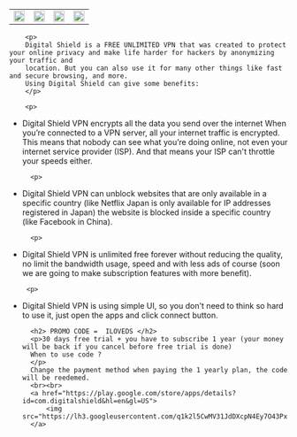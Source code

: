 
<head>
    <link rel="shortcut icon" type="image/x-icon" href="./favicon.ico">
</head>
<body>
    <div>
        <table>
            <tr>
                <td>
                    <img src="https://play-lh.googleusercontent.com/4tOrdJRtykP9l25AvlVv1lVtuSWwCa9Ls22ZDZ7LqdDW5KYnXqphxEsNsJoV0TFGrg=w526-h296-rw" width="100%">
                </td>
                <td>
                    <img src="https://play-lh.googleusercontent.com/HHJXM9-xSppEYEqejJkboiTZv7BfAbSx8TD_KCDU4IhYgqONZ8sNU6mvmMAlJMHpaLo1=w526-h296-rw" width="100%">
                </td>
                <td>
                    <img src="https://play-lh.googleusercontent.com/h57P0yuu0lW_kBgM0maHUsRkO5oRPtaAWNLtETtMZ573yNvexKbIWzJPjM1aGvnxtg=w526-h296-rw" width="100%">
                </td>
                <td>
                    <img src="https://play-lh.googleusercontent.com/50Z3GdxglgNzX40sCCIac2WH7xIdWe4k91br9qF7lt3ll0Du48agndf53uW-1ATUvVk=w526-h296-rw" width="100%">
                </td>
            </tr>
        </table>
        
        <p>
        Digital Shield is a FREE UNLIMITED VPN that was created to protect your online privacy and make life harder for hackers by anonymizing your traffic and
        location. But you can also use it for many other things like fast and secure browsing, and more.
        Using Digital Shield can give some benefits:
        </p>

        <p>
* Digital Shield VPN encrypts all the data you send over the internet
When you’re connected to a VPN server, all your internet traffic is encrypted. This means that nobody can see what you’re doing online, not even your internet service provider (ISP). And that means your ISP can't throttle your speeds either.
        </p>
        
        <p>
* Digital Shield VPN can unblock websites that are only available in a specific country (like Netflix Japan is only available for IP addresses registered in Japan) the website is blocked inside a specific country (like Facebook in China).
        </p>
        
        <p>
* Digital Shield VPN is unlimited free forever without reducing the quality, no limit the bandwidth usage, speed and with less ads of course (soon we are going to make subscription features with more benefit).
        </p>
        
       <p>
* Digital Shield VPN is using simple UI, so you don't need to think so hard to use it, just open the apps and click connect button.
       </p>
        
        <h2> PROMO CODE =  ILOVEDS </h2>
        <p>30 days free trial + you have to subscribe 1 year (your money will be back if you cancel before free trial is done)
        When to use code ?
        </p>
        Change the payment method when paying the 1 yearly plan, the code will be reedemed.
        <br><br>
        <a href="https://play.google.com/store/apps/details?id=com.digitalshield&hl=en&gl=US">
            <img src="https://lh3.googleusercontent.com/q1k2l5CwMV31JdDXcpN4Ey7O43PxnjAuZBTmcHEwQxVuv_2wCE2gAAQMWxwNUC2FYEOnYgFPOpw6kmHJWuEGeIBLTj9CuxcOEeU8UXyzWJq4NJM3lg=s0">
        </a>
    </div>
</body>





